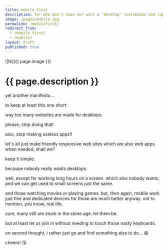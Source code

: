 ```yaml
---
title: mobile first
description: for who don't have nor want a "desktop" (notebooks and laptops are now desktops, yes)
image: /pages/mobile.jpg
permalink: /mobilefirst/
redirect_from:
  - /mobile first/
  - /mobile/
layout: draft
published: true
---
```


![tk]({{ page.image }})

# {{ page.description }}

yet another manifesto...

to keep at least this one short:

way too many websites are made for desktops.

please, stop doing that!

also, stop making useless apps!!

let's all just make friendly responsive web sites which are also web apps when needed, shall we?

keep it simple.

because nobody really wants desktops.

well, except for working long hours on a screen. which also nobody wants, and we can get used to small screens just the same.

and those watching movies or playing games. but, then again, mobile work just fine and dedicated devices for those are much better anyway. not to mention, you know, real life.

sure, many still are stuck in the stone age. let them be.

but at least let us join in without needing to touch those nasty keyboards.

on second thought, i rather just go and find something else to do... 😆

cheers! 😘
